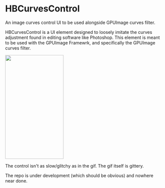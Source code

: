 # HBCurvesControl
An image curves control UI to be used alongside GPUImage curves filter.

HBCurvesControl is a UI element designed to loosely imitate the curves adjustment found in editing software like Photoshop. This element is meant to be used with the  GPUImage Framewrk, and specifically the GPUImage curves filter. 

<img src="http://i.imgur.com/mPF5ha4.gif" width="187" height="333"/>

The control isn't as slow/glitchy as in the gif.  The gif itself is gittery.

The repo is under development (which should be obvious) and nowhere near done.  
